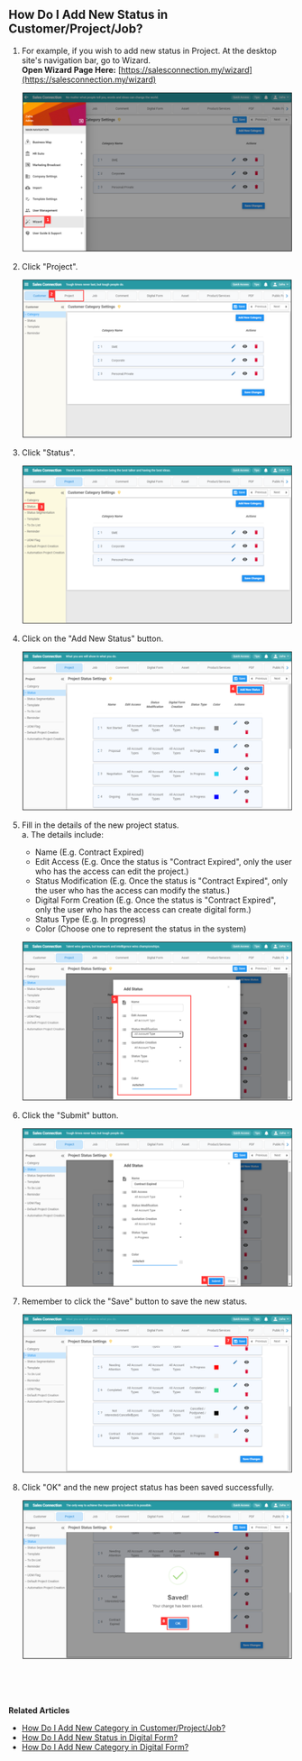 ## How Do I Add New Status in Customer/Project/Job?
    
  1. For example, if you wish to add new status in Project. At the desktop site's navigation bar, go to Wizard.<br>
     **Open Wizard Page Here:** [https://salesconnection.my/wizard](https://salesconnection.my/wizard)<br>
     
     <p align="center">
       <img src="img/Wizard_Sidebar.png" alt="Wizard Sidebar">
     </p>
  
  2. Click "Project".<br>

     <p align="center">
       <img src="img/Project_In_Wizard.png" alt="Project in Wizard">
     </p>
     
  3. Click "Status".<br>

     <p align="center">
       <img src="img/Project_Status_In_Wizard.png" alt="Project Status in Wizard">
     </p>

  4. Click on the "Add New Status" button.<br>

     <p align="center">
       <img src="img/Add_New_Project_Status_Button.png" alt="Add New Project Status Button">
     </p>

  5. Fill in the details of the new project status.<br>
     a. The details include:<br>
        - Name (E.g. Contract Expired)<br>
        - Edit Access (E.g. Once the status is "Contract Expired", only the user who has the access can edit the project.)<br>
        - Status Modification (E.g. Once the status is "Contract Expired", only the user who has the access can modify the status.)<br>
        - Digital Form Creation (E.g. Once the status is "Contract Expired", only the user who has the access can create digital form.)<br>
        - Status Type (E.g. In progress)<br>
        - Color (Choose one to represent the status in the system)<br>

     <p align="center">
       <img src="img/New_Project_Status_Name.png" alt="New Project Status Name">
     </p>

  6. Click the "Submit" button.<br>

     <p align="center">
       <img src="img/New_Project_Status_Submit_Button.png" alt="New Project Status Submit Button">
     </p>

  7. Remember to click the "Save" button to save the new status.<br>

     <p align="center">
       <img src="img/New_Project_Status_Save_Button.png" alt="New Project Status Save Button">
     </p>

  8. Click "OK" and the new project status has been saved successfully.<br>

     <p align="center">
       <img src="img/New_Project_Status_Save.png" alt="New Project Status Save">
     </p>
     <br><br><br>

**Related Articles**<br>
- [How Do I Add New Category in Customer/Project/Job?](Add_New_Category_in_Customer_Project_Job.md)
- [How Do I Add New Status in Digital Form?](Add_New_Status_in_Digital_Form.md)
- [How Do I Add New Category in Digital Form?](Add_New_Category_in_Digital_Form.md)
